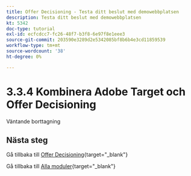 ```yaml
---
title: Offer Decisioning - Testa ditt beslut med demowebbplatsen
description: Testa ditt beslut med demowebbplatsen
kt: 5342
doc-type: tutorial
exl-id: ecfcdcc7-fc26-48f7-b3f8-6e97f8e1eee3
source-git-commit: 203590e3289d2e5342085bf8b6b4e3cd11859539
workflow-type: tm+mt
source-wordcount: '38'
ht-degree: 0%

---
```


# 3.3.4 Kombinera Adobe Target och Offer Decisioning

Väntande borttagning

## Nästa steg

Gå tillbaka till [Offer Decisioning](offer-decisioning.md){target="_blank"}

Gå tillbaka till [Alla moduler](./../../../../overview.md){target="_blank"}
